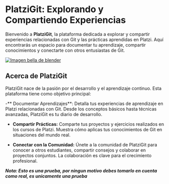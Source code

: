 # PlatziGit: Explorando y Compartiendo Experiencias

Bienvenido a **PlatziGit**, la plataforma dedicada a explorar y compartir experiencias relacionadas con Git y las prácticas aprendidas en Platzi. Aquí encontrarás un espacio para documentar tu aprendizaje, compartir conocimientos y conectarte con otros entusiastas de Git.

[![Imagen bella de blender](https://www.blender.org/wp-content/uploads/2023/10/blender_splash_gaku_2K.jpg "Imagen bella de blender")](https://www.blender.org/wp-content/uploads/2023/10/blender_splash_gaku_2K.jpg "Imagen bella de blender")

## Acerca de PlatziGit
PlatziGit nace de la pasión por el desarrollo y el aprendizaje continuo. Esta plataforma tiene como objetivo principal:

-** Documentar Aprendizajes**: Detalla tus experiencias de aprendizaje en Platzi relacionadas con Git. Desde los conceptos básicos hasta técnicas avanzadas, PlatziGit es tu diario de desarrollo.

- **Compartir Prácticas:** Comparte tus proyectos y ejercicios realizados en los cursos de Platzi. Muestra cómo aplicas tus conocimientos de Git en situaciones del mundo real.

- **Conectar con la Comunidad:** Únete a la comunidad de PlatziGit para conocer a otros estudiantes, compartir consejos y colaborar en proyectos conjuntos. La colaboración es clave para el crecimiento profesional.

***Nota: Esto es una prueba, por ningun motivo debes tomarlo en cuenta como real, es unicamente una prueba***
